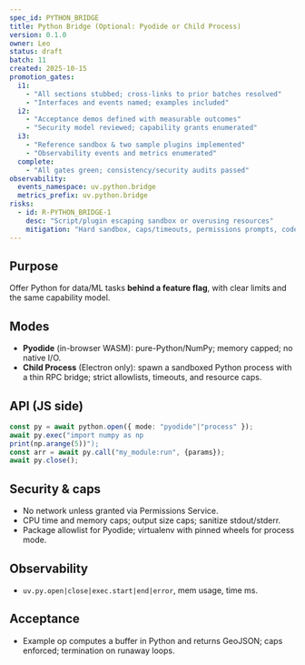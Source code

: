 ```yaml
---
spec_id: PYTHON_BRIDGE
title: Python Bridge (Optional: Pyodide or Child Process)
version: 0.1.0
owner: Leo
status: draft
batch: 11
created: 2025-10-15
promotion_gates:
  i1:
    - "All sections stubbed; cross-links to prior batches resolved"
    - "Interfaces and events named; examples included"
  i2:
    - "Acceptance demos defined with measurable outcomes"
    - "Security model reviewed; capability grants enumerated"
  i3:
    - "Reference sandbox & two sample plugins implemented"
    - "Observability events and metrics enumerated"
  complete:
    - "All gates green; consistency/security audits passed"
observability:
  events_namespace: uv.python.bridge
  metrics_prefix: uv.python.bridge
risks:
  - id: R-PYTHON_BRIDGE-1
    desc: "Script/plugin escaping sandbox or overusing resources"
    mitigation: "Hard sandbox, caps/timeouts, permissions prompts, code review/signing"
---
```


## Purpose
Offer Python for data/ML tasks **behind a feature flag**, with clear limits and the same capability model.

## Modes
- **Pyodide** (in-browser WASM): pure-Python/NumPy; memory capped; no native I/O.
- **Child Process** (Electron only): spawn a sandboxed Python process with a thin RPC bridge; strict allowlists, timeouts, and resource caps.

## API (JS side)
```ts
const py = await python.open({ mode: "pyodide"|"process" });
await py.exec("import numpy as np
print(np.arange(5))");
const arr = await py.call("my_module:run", {params});
await py.close();
```

## Security & caps
- No network unless granted via Permissions Service.
- CPU time and memory caps; output size caps; sanitize stdout/stderr.
- Package allowlist for Pyodide; virtualenv with pinned wheels for process mode.

## Observability
- `uv.py.open|close|exec.start|end|error`, mem usage, time ms.

## Acceptance
- Example op computes a buffer in Python and returns GeoJSON; caps enforced; termination on runaway loops.
